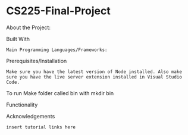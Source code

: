 # CS225-Final-Project

About the Project:
  
  


Built With 
  
    Main Programming Languages/Frameworks:

Prerequisites/Installation
  
    Make sure you have the latest version of Node installed. Also make sure you have the live server extension installed in Visual Studio Code. 
    
To run
    Make folder called bin with mkdir bin

Functionality

Acknowledgements 

    insert tutorial links here
